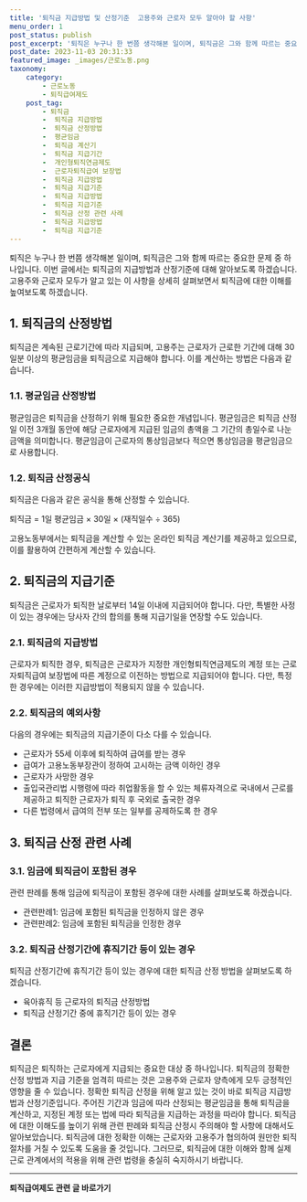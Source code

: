 ```yaml
---
title: '퇴직금 지급방법 및 산정기준  고용주와 근로자 모두 알아야 할 사항'
menu_order: 1
post_status: publish
post_excerpt: '퇴직은 누구나 한 번쯤 생각해본 일이며, 퇴직금은 그와 함께 따르는 중요한 문제 중 하나입니다. 이번 글에서는 퇴직금의 지급방법과 산정기준에 대해 알아보도록 하겠습니다. 고용주와 근로자 모두가 알고 있는 이 사항을 상세히 살펴보면서 퇴직금에 대한 이해를 높여보도록 하겠습니다.'
post_date: 2023-11-03 20:31:33
featured_image: _images/근로노동.png
taxonomy:
    category:
        - 근로노동
        - 퇴직급여제도
    post_tag:
        - 퇴직금
        -  퇴직금 지급방법
        -  퇴직금 산정방법
        -  평균임금
        -  퇴직금 계산기
        -  퇴직금 지급기간
        -  개인형퇴직연금제도
        -  근로자퇴직급여 보장법
        -  퇴직금 지급방법
        -  퇴직금 지급기준
        -  퇴직금 지급방법
        -  퇴직금 지급기준
        -  퇴직금 산정 관련 사례
        -  퇴직금 지급방법
        -  퇴직금 지급기준
---
```




퇴직은 누구나 한 번쯤 생각해본 일이며, 퇴직금은 그와 함께 따르는 중요한 문제 중 하나입니다. 이번 글에서는 퇴직금의 지급방법과 산정기준에 대해 알아보도록 하겠습니다. 고용주와 근로자 모두가 알고 있는 이 사항을 상세히 살펴보면서 퇴직금에 대한 이해를 높여보도록 하겠습니다.

## 1. 퇴직금의 산정방법

퇴직금은 계속된 근로기간에 따라 지급되며, 고용주는 근로자가 근로한 기간에 대해 30일분 이상의 평균임금을 퇴직금으로 지급해야 합니다. 이를 계산하는 방법은 다음과 같습니다.

### 1.1. 평균임금 산정방법

평균임금은 퇴직금을 산정하기 위해 필요한 중요한 개념입니다. 평균임금은 퇴직금 산정일 이전 3개월 동안에 해당 근로자에게 지급된 임금의 총액을 그 기간의 총일수로 나눈 금액을 의미합니다. 평균임금이 근로자의 통상임금보다 적으면 통상임금을 평균임금으로 사용합니다.

### 1.2. 퇴직금 산정공식

퇴직금은 다음과 같은 공식을 통해 산정할 수 있습니다.

퇴직금 = 1일 평균임금 × 30일 × (재직일수 ÷ 365)

고용노동부에서는 퇴직금을 계산할 수 있는 온라인 퇴직금 계산기를 제공하고 있으므로, 이를 활용하여 간편하게 계산할 수 있습니다.

## 2. 퇴직금의 지급기준

퇴직금은 근로자가 퇴직한 날로부터 14일 이내에 지급되어야 합니다. 다만, 특별한 사정이 있는 경우에는 당사자 간의 합의를 통해 지급기일을 연장할 수도 있습니다.

### 2.1. 퇴직금의 지급방법

근로자가 퇴직한 경우, 퇴직금은 근로자가 지정한 개인형퇴직연금제도의 계정 또는 근로자퇴직급여 보장법에 따른 계정으로 이전하는 방법으로 지급되어야 합니다. 다만, 특정한 경우에는 이러한 지급방법이 적용되지 않을 수 있습니다.

### 2.2. 퇴직금의 예외사항

다음의 경우에는 퇴직금의 지급기준이 다소 다를 수 있습니다.

- 근로자가 55세 이후에 퇴직하여 급여를 받는 경우
- 급여가 고용노동부장관이 정하여 고시하는 금액 이하인 경우
- 근로자가 사망한 경우
- 출입국관리법 시행령에 따라 취업활동을 할 수 있는 체류자격으로 국내에서 근로를 제공하고 퇴직한 근로자가 퇴직 후 국외로 출국한 경우
- 다른 법령에서 급여의 전부 또는 일부를 공제하도록 한 경우

## 3. 퇴직금 산정 관련 사례

### 3.1. 임금에 퇴직금이 포함된 경우

관련 판례를 통해 임금에 퇴직금이 포함된 경우에 대한 사례를 살펴보도록 하겠습니다.

- 관련판례1: 임금에 포함된 퇴직금을 인정하지 않은 경우
- 관련판례2: 임금에 포함된 퇴직금을 인정한 경우

### 3.2. 퇴직금 산정기간에 휴직기간 등이 있는 경우

퇴직금 산정기간에 휴직기간 등이 있는 경우에 대한 퇴직금 산정 방법을 살펴보도록 하겠습니다.

- 육아휴직 등 근로자의 퇴직금 산정방법
- 퇴직금 산정기간 중에 휴직기간 등이 있는 경우

## 결론

퇴직금은 퇴직하는 근로자에게 지급되는 중요한 대상 중 하나입니다. 퇴직금의 정확한 산정 방법과 지급 기준을 엄격히 따르는 것은 고용주와 근로자 양측에게 모두 긍정적인 영향을 줄 수 있습니다. 정확한 퇴직금 산정을 위해 알고 있는 것이 바로 퇴직금 지급방법과 산정기준입니다. 주어진 기간과 임금에 따라 산정되는 평균임금을 통해 퇴직금을 계산하고, 지정된 계정 또는 법에 따라 퇴직금을 지급하는 과정을 따라야 합니다. 퇴직금에 대한 이해도를 높이기 위해 관련 판례와 퇴직금 산정시 주의해야 할 사항에 대해서도 알아보았습니다. 퇴직금에 대한 정확한 이해는 근로자와 고용주가 협의하여 원만한 퇴직 절차를 거칠 수 있도록 도움을 줄 것입니다. 그러므로, 퇴직금에 대한 이해와 함께 실제 근로 관계에서의 적용을 위해 관련 법령을 충실히 숙지하시기 바랍니다.
<!-- wp:separator -->
<hr class="wp-block-separator has-alpha-channel-opacity"/>
<!-- /wp:separator -->

<!-- wp:group {"backgroundColor":"base","layout":{"type":"constrained"}} -->
<div class="wp-block-group has-base-background-color has-background"><!-- wp:paragraph {"align":"center","fontSize":"medium"} -->
<p class="has-text-align-center has-large-font-size"><strong>퇴직급여제도 관련 글 바로가기</strong></p>
<!-- /wp:paragraph -->


<!-- wp:latest-posts
{"categories":[{"id":12695,"count":19,"description":"","link":"https://uknowlaw.com/category/%ed%87%b4%ec%a7%81%ea%b8%89%ec%97%ac%ec%a0%9c%eb%8f%84/","name":"퇴직급여제도","slug":"퇴직급여제도","taxonomy":"category","parent":0,"meta":[],"_links":{"self":[{"href":"https://uknowlaw.com/wp-json/wp/v2/categories/12695"}],"collection":[{"href":"https://uknowlaw.com/wp-json/wp/v2/categories"}],"about":[{"href":"https://uknowlaw.com/wp-json/wp/v2/taxonomies/category"}],"wp:post_type":[{"href":"https://uknowlaw.com/wp-json/wp/v2/posts?categories=12695"}],"curies":[{"name":"wp","href":"https://api.w.org/{rel}","templated":true}]}}],"postsToShow":100,"excerptLength":28,"postLayout":"grid","columns":2,"featuredImageAlign":"left","featuredImageSizeSlug":"large","fontSize":18px} /--></div>
<!-- /wp:group -->